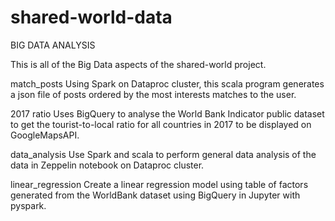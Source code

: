 # shared-world-data
BIG DATA ANALYSIS

This is all of the Big Data aspects of the shared-world project.

match_posts
  Using Spark on Dataproc cluster, this scala program generates a json file of posts ordered by the most interests matches to the user.
  
2017 ratio
 Uses BigQuery to analyse the World Bank Indicator public dataset to get the tourist-to-local ratio for all countries in 2017 to be displayed on GoogleMapsAPI.
 
data_analysis
  Use Spark and scala to perform general data analysis of the data in Zeppelin notebook on Dataproc cluster.
  
linear_regression
  Create a linear regression model using table of factors generated from the WorldBank dataset using BigQuery in Jupyter with pyspark.

